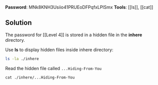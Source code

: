 **Password**: MNk8KNH3Usiio41PRUEoDFPqfxLPlSmx
**Tools**: [[ls]], [[cat]]

## Solution
The password for [[Level 4]] is stored in a hidden file in the **inhere** directory.

Use **ls** to display hidden files inside inhere directory:

```bash
ls -la ./inhere
```

Read the hidden file called `...Hiding-From-You`

```shell
cat ./inhere/...Hiding-From-You
```

